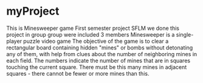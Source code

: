 # myProject
This is Minesweeper game
First semester project SFLM
we done this project in group
group were  included 3 members 
Minesweeper is a single-player puzzle video game
The objective of the game is to clear a rectangular board containing hidden "mines" or
bombs without detonating any of them, with help from clues about the number of neighboring mines in each field.
The numbers indicate the number of mines that are in squares touching the current square. 
There must be this many mines in adjacent squares - there cannot be fewer or more mines than this.
